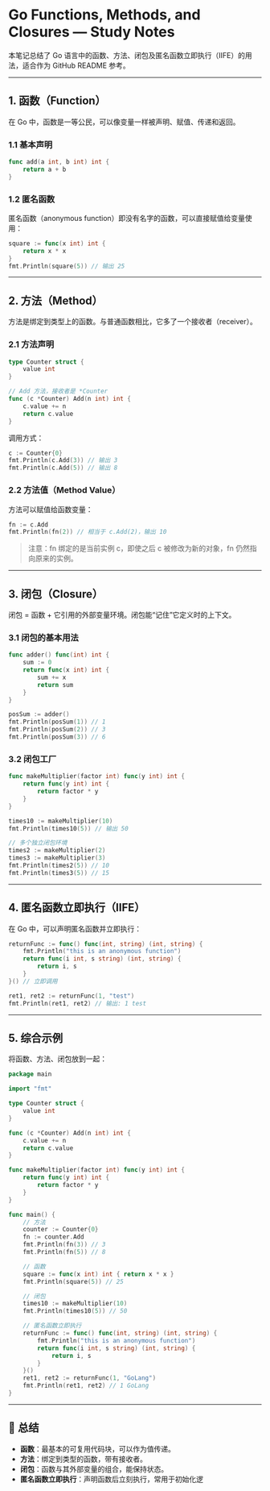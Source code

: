 # Go Functions, Methods, and Closures — Study Notes

本笔记总结了 Go 语言中的函数、方法、闭包及匿名函数立即执行（IIFE）的用法，适合作为 GitHub README 参考。

---

## 1. 函数（Function）

在 Go 中，函数是一等公民，可以像变量一样被声明、赋值、传递和返回。

### 1.1 基本声明

```go
func add(a int, b int) int {
    return a + b
}
```

### 1.2 匿名函数

匿名函数（anonymous function）即没有名字的函数，可以直接赋值给变量使用：

```go
square := func(x int) int {
    return x * x
}
fmt.Println(square(5)) // 输出 25
```

---

## 2. 方法（Method）

方法是绑定到类型上的函数。与普通函数相比，它多了一个接收者（receiver）。

### 2.1 方法声明

```go
type Counter struct {
    value int
}

// Add 方法，接收者是 *Counter
func (c *Counter) Add(n int) int {
    c.value += n
    return c.value
}
```

调用方式：

```go
c := Counter{0}
fmt.Println(c.Add(3)) // 输出 3
fmt.Println(c.Add(5)) // 输出 8
```

### 2.2 方法值（Method Value）

方法可以赋值给函数变量：

```go
fn := c.Add
fmt.Println(fn(2)) // 相当于 c.Add(2)，输出 10
```

> 注意：fn 绑定的是当前实例 c，即使之后 c 被修改为新的对象，fn 仍然指向原来的实例。

---

## 3. 闭包（Closure）

闭包 = 函数 + 它引用的外部变量环境。闭包能“记住”它定义时的上下文。

### 3.1 闭包的基本用法

```go
func adder() func(int) int {
    sum := 0
    return func(x int) int {
        sum += x
        return sum
    }
}

posSum := adder()
fmt.Println(posSum(1)) // 1
fmt.Println(posSum(2)) // 3
fmt.Println(posSum(3)) // 6
```

### 3.2 闭包工厂

```go
func makeMultiplier(factor int) func(y int) int {
    return func(y int) int {
        return factor * y
    }
}

times10 := makeMultiplier(10)
fmt.Println(times10(5)) // 输出 50

// 多个独立闭包环境
times2 := makeMultiplier(2)
times3 := makeMultiplier(3)
fmt.Println(times2(5)) // 10
fmt.Println(times3(5)) // 15
```

---

## 4. 匿名函数立即执行（IIFE）

在 Go 中，可以声明匿名函数并立即执行：

```go
returnFunc := func() func(int, string) (int, string) {
    fmt.Println("this is an anonymous function")
    return func(i int, s string) (int, string) {
        return i, s
    }
}() // 立即调用

ret1, ret2 := returnFunc(1, "test")
fmt.Println(ret1, ret2) // 输出: 1 test
```

---

## 5. 综合示例

将函数、方法、闭包放到一起：

```go
package main

import "fmt"

type Counter struct {
    value int
}

func (c *Counter) Add(n int) int {
    c.value += n
    return c.value
}

func makeMultiplier(factor int) func(y int) int {
    return func(y int) int {
        return factor * y
    }
}

func main() {
    // 方法
    counter := Counter{0}
    fn := counter.Add
    fmt.Println(fn(3)) // 3
    fmt.Println(fn(5)) // 8

    // 函数
    square := func(x int) int { return x * x }
    fmt.Println(square(5)) // 25

    // 闭包
    times10 := makeMultiplier(10)
    fmt.Println(times10(5)) // 50

    // 匿名函数立即执行
    returnFunc := func() func(int, string) (int, string) {
        fmt.Println("this is an anonymous function")
        return func(i int, s string) (int, string) {
            return i, s
        }
    }()
    ret1, ret2 := returnFunc(1, "GoLang")
    fmt.Println(ret1, ret2) // 1 GoLang
}
```

---

## 📌 总结

- **函数**：最基本的可复用代码块，可以作为值传递。
- **方法**：绑定到类型的函数，带有接收者。
- **闭包**：函数与其外部变量的组合，能保持状态。
- **匿名函数立即执行**：声明函数后立刻执行，常用于初始化逻